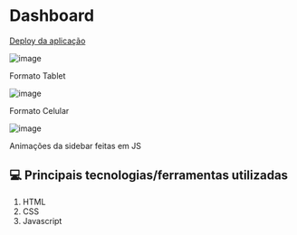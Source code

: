 # Dashboard


[Deploy da aplicação](bustling-beef.surge.sh)

![image](https://user-images.githubusercontent.com/61365431/187198570-8103e788-4dd0-49c9-b8b1-3db4b8370d1f.png)




Formato Tablet


![image](https://user-images.githubusercontent.com/61365431/187198707-fa336a45-5520-4409-b679-f88982b72ada.png)




Formato Celular 


![image](https://user-images.githubusercontent.com/61365431/187198814-91d5b63a-68b7-441d-b5b1-324ea4637848.png)


Animações da sidebar feitas em JS

## 💻 Principais tecnologias/ferramentas utilizadas

1. HTML
2. CSS
3. Javascript


<br>
